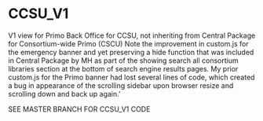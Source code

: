 # CCSU_V1
V1 view for Primo Back Office for CCSU, not inheriting from Central Package for Consortium-wide Primo (CSCU)
Note the improvement in custom.js for the emergency banner and yet preserving a hide function that was included in Central Package by MH as part of the showing search all consortium libraries section at the bottom of search engine results pages. My prior custom.js for the Primo banner had lost several lines of code, which created a bug in appearance of the scrolling sidebar upon browser resize and scrolling down and back up again.'

SEE MASTER BRANCH FOR CCSU_V1 CODE
